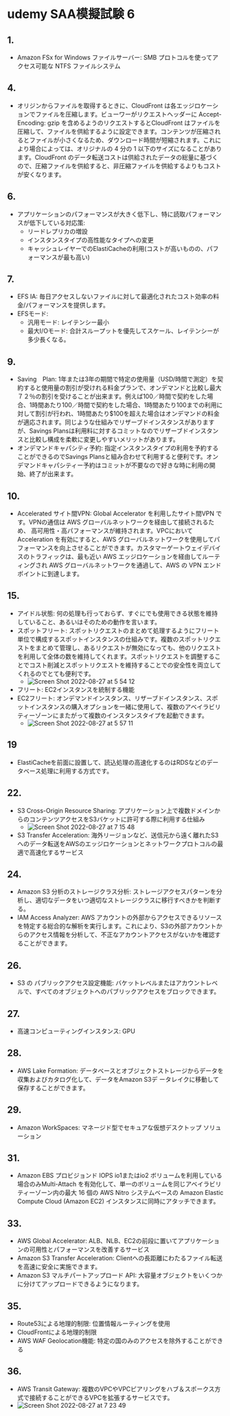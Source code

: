 # udemy SAA模擬試験 6

## 1.
- Amazon FSx for Windows ファイルサーバー: SMB プロトコルを使ってアクセス可能な NTFS ファイルシステム

## 4.
- オリジンからファイルを取得するときに、CloudFront は各エッジロケーションでファイルを圧縮します。ビューワーがリクエストヘッダーに Accept-Encoding: gzip を含めるようのリクエストするとCloudFront はファイルを圧縮して、ファイルを供給するように設定できます。コンテンツが圧縮されるとファイルが小さくなるため、ダウンロード時間が短縮されます。これにより場合によっては、オリジナルの 4 分の 1 以下のサイズになることがあります。CloudFront のデータ転送コストは供給されたデータの総量に基づくので、圧縮ファイルを供給すると、非圧縮ファイルを供給するよりもコストが安くなります。

## 6.
- アプリケーションのパフォーマンスが大きく低下し、特に読取パフォーマンスが低下している対応策:
    - リードレプリカの増設
    - インスタンスタイプの高性能なタイプへの変更
    - キャッシュレイヤーでのElastiCacheの利用(コストが高いものの、パフォーマンスが最も高い)

## 7.
- EFS IA: 毎日アクセスしないファイルに対して最適化されたコスト効率の料金/パフォーマンスを提供します。
- EFSモード:
    - 汎用モード: レイテンシー最小
    - 最大I/Oモード: 合計スループットを優先してスケール、レイテンシーが多少長くなる。

## 9.
- Saving　Plan: 1年または3年の期間で特定の使用量（USD/時間で測定）を契約すると使用量の割引が受けれる料金プランで、オンデマンドと比較し最大７２％の割引を受けることが出来ます。例えば100／時間で契約をした場合、1時間あたり100／時間で契約をした場合、1時間あたり100までの利用に対して割引が行われ、1時間あたり$100を超えた場合はオンデマンドの料金が適応されます。同じような仕組みでリザーブドインスタンスがありますが、Savings Plansは利用料に対するコミットなのでリザーブドインスタンスと比較し構成を柔軟に変更しやすいメリットがあります。
- オンデマンドキャパシティ予約: 指定インスタンスタイプの利用を予約することができるのでSavings Plansと組み合わせて利用すると便利です。オンデマンドキャパシティー予約はコミットが不要なので好きな時に利用の開始、終了が出来ます。

## 10.
- Accelerated サイト間VPN:  Global Accelerator を利用したサイト間VPN です。VPNの通信は AWS グローバルネットワークを経由して接続されるため、 高可用性・高パフォーマンスが維持されます。VPCにおいてAcceleration を有効にすると、AWS グローバルネットワークを使用してパフォーマンスを向上させることができます。カスタマーゲートウェイデバイスのトラフィックは、最も近い AWS エッジロケーションを経由してルーティングされ AWS グローバルネットワークを通過して、AWS の VPN エンドポイントに到達します。   

## 15.
- アイドル状態: 何の処理も行っておらず、すぐにでも使用できる状態を維持していること、あるいはそのための動作を言います。
- スポットフリート: スポットリクエストのまとめて処理するようにフリート単位で構成するスポットインスタンスの仕組みです。複数のスポットリクエストをまとめて管理し、あるリクエストが無効になっても、他のリクエストを利用して全体の数を維持してくれます。スポットリクエストを調整することでコスト削減とスポットリクエストを維持することでの安全性を両立してくれるのでとても便利です。
    - ![Screen Shot 2022-08-27 at 5 54 12](https://user-images.githubusercontent.com/61643054/186989234-22a29eca-cfb8-47ae-a33d-c1c599def2ad.png)
- フリート: EC2インスタンスを統制する機能
- EC2フリート: オンデマンドインスタンス、リザーブドインスタンス、スポットインスタンスの購入オプションを一緒に使用して、複数のアベイラビリティーゾーンにまたがって複数のインスタンスタイプを起動できます。
    - ![Screen Shot 2022-08-27 at 5 57 11](https://user-images.githubusercontent.com/61643054/186989557-c479c402-d7cf-4724-a0a4-b6886947d99b.png)

## 19
- ElastiCacheを前面に設置して、読込処理の高速化するのはRDSなどのデータベース処理に利用する方式です。 

## 22.
- S3 Cross-Origin Resource Sharing: アプリケーション上で複数ドメインからのコンテンツアクセスをS3バケットに許可する際に利用する仕組み
    - ![Screen Shot 2022-08-27 at 7 15 48](https://user-images.githubusercontent.com/61643054/186997610-1b23551f-5ae4-4704-b263-c66326ac36a9.png)
- S3 Transfer Acceleration: 海外リージョンなど、送信元から遠く離れたS3へのデータ転送をAWSのエッジロケーションとネットワークプロトコルの最適で高速化するサービス

## 24.
- Amazon S3 分析のストレージクラス分析: ストレージアクセスパターンを分析し、適切なデータをいつ適切なストレージクラスに移行すべきかを判断する。
- IAM Access Analyzer: AWS アカウントの外部からアクセスできるリソースを特定する総合的な解析を実行します。これにより、S3の外部アカウントからのアクセス情報を分析して、不正なアカウントアクセスがないかを確認することができます。

## 26.
- S3 の パブリックアクセス設定機能: バケットレベルまたはアカウントレベルで、すべてのオブジェクトへのパブリックアクセスをブロックできます。

## 27.
- 高速コンピューティングインスタンス: GPU

## 28.
- AWS Lake Formation: データベースとオブジェクトストレージからデータを収集およびカタログ化して、データをAmazon S3デ ータレイクに移動して保存することができます。

## 29.
- Amazon WorkSpaces: マネージド型でセキュアな仮想デスクトップ ソリューション

## 31.
- Amazon EBS プロビジョンド IOPS io1またはio2 ボリュームを利用している場合のみMulti-Attach を有効化して、単一のボリュームを同じアベイラビリティーゾーン内の最大 16 個の AWS Nitro システムベースの Amazon Elastic Compute Cloud (Amazon EC2) インスタンスに同時にアタッチできます。

## 33.
- AWS Global Accelerator: ALB、NLB、EC2の前段に置いてアプリケーションの可用性とパフォーマンスを改善するサービス
- Amazon S3 Transfer Acceleration: Clientへの長距離にわたるファイル転送を高速に安全に実施できます。
- Amazon S3 マルチパートアップロード API: 大容量オブジェクトをいくつかに分けてアップロードできるようになります。

## 35.
- Route53による地理的制限: 位置情報ルーティングを使用
- CloudFrontによる地理的制限
- AWS WAF Geolocation機能: 特定の国のみのアクセスを除外することができる

## 36.
- AWS Transit Gateway: 複数のVPCやVPCピアリングをハブ＆スポークス方式で接続することができるVPCを拡張するサービスです。
- ![Screen Shot 2022-08-27 at 7 23 49](https://user-images.githubusercontent.com/61643054/186998323-6121057a-0a00-40f1-85de-4fb1114f1e97.png)
